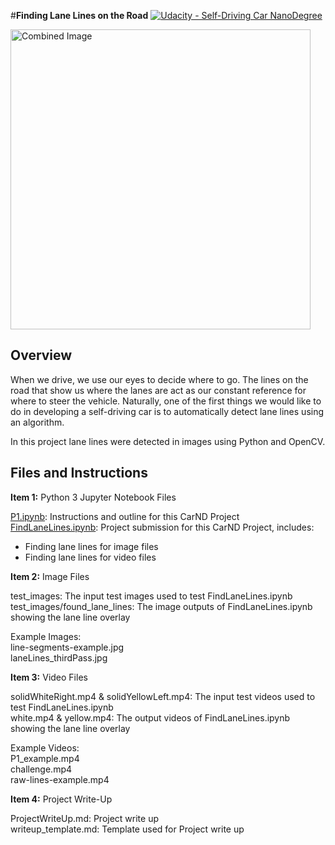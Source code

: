 #**Finding Lane Lines on the Road** 
[![Udacity - Self-Driving Car NanoDegree](https://s3.amazonaws.com/udacity-sdc/github/shield-carnd.svg)](http://www.udacity.com/drive)

<img src="laneLines_thirdPass.jpg" width="480" alt="Combined Image" />

Overview
---

When we drive, we use our eyes to decide where to go.  The lines on the road that show us where the lanes are act as our constant reference for where to steer the vehicle.  Naturally, one of the first things we would like to do in developing a self-driving car is to automatically detect lane lines using an algorithm.  

In this project lane lines were detected in images using Python and OpenCV.  


Files and Instructions
---
**Item 1:** Python 3 Jupyter Notebook Files 

[P1.ipynb](https://github.com/cassiecarr/CarND-LaneLines-P1-1/blob/master/P1.ipynb): Instructions and outline for this CarND Project   
[FindLaneLines.ipynb](https://github.com/cassiecarr/CarND-LaneLines-P1-1/blob/master/FindLaneLines.ipynb): Project submission for this CarND Project, includes:  
* Finding lane lines for image files
* Finding lane lines for video files

**Item 2:** Image Files

test_images: The input test images used to test FindLaneLines.ipynb  
test_images/found_lane_lines: The image outputs of FindLaneLines.ipynb showing the lane line overlay  

Example Images:  
line-segments-example.jpg  
laneLines_thirdPass.jpg  

**Item 3:** Video Files  

solidWhiteRight.mp4 & solidYellowLeft.mp4: The input test videos used to test FindLaneLines.ipynb  
white.mp4 & yellow.mp4: The output videos of FindLaneLines.ipynb showing the lane line overlay  

Example Videos:  
P1_example.mp4  
challenge.mp4  
raw-lines-example.mp4  

**Item 4:** Project Write-Up

ProjectWriteUp.md: Project write up  
writeup_template.md: Template used for Project write up  

 

